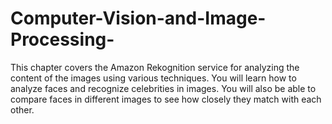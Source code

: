 # Computer-Vision-and-Image-Processing-
This chapter covers the Amazon Rekognition service for analyzing the content of the images using various techniques. You will learn how to analyze faces and recognize celebrities in images. You will also be able to compare faces in different images to see how closely they match with each other.
